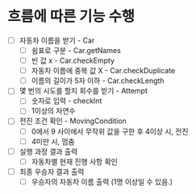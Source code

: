 
# 흐름에 따른 기능 수행

- [ ] 자동차 이름을 받기 - Car
  - [ ] 쉼표로 구분 - Car.getNames
  - [ ] 빈 값 x - Car.checkEmpty
  - [ ] 자동차 이름에 중복 값 X - Car.checkDuplicate
  - [ ] 이름의 길이가 5자 이하 - Car.checkLength

- [ ] 몇 번의 시도를 할지 회수를 받기 - Attempt
  - [ ] 숫자로 입력 - checkInt
  - [ ] 1이상의 자연수

- [ ] 전진 조건 확인 - MovingCondition
  - [ ] 0에서 9 사이에서 무작위 값을 구한 후 4이상 시, 전진
  - [ ] 4미만 시, 멈춤

- [ ] 실행 과정 결과 출력
  - [ ] 자동차별 현재 진행 사항 확인

- [ ] 최종 우승자 결과 출력
  - [ ] 우승자의 자동차 이름 출력 (1명 이상일 수 있음.)

